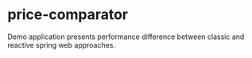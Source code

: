 # price-comparator
Demo application presents performance difference between classic and reactive spring web approaches.
